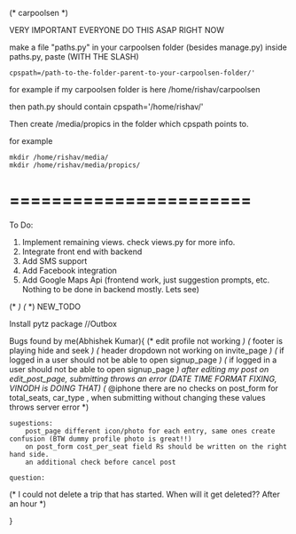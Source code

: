 (* carpoolsen *)

VERY IMPORTANT
EVERYONE DO THIS
ASAP
RIGHT NOW

make a file "paths.py" in your carpoolsen folder (besides manage.py)
inside paths.py, paste  (WITH THE SLASH)

    cpspath=/path-to-the-folder-parent-to-your-carpoolsen-folder/'


for example
if my carpoolsen folder is here
    /home/rishav/carpoolsen

then path.py should contain
    cpspath='/home/rishav/'
    
Then create /media/propics in the folder which cpspath points to.

for example

    mkdir /home/rishav/media/
    mkdir /home/rishav/media/propics/
    
    
=======================
=======================



To Do:

1. Implement remaining views. check views.py for more info.
2. Integrate front end with backend
3. Add SMS support
4. Add Facebook integration
5. Add Google Maps Api (frontend work, just suggestion prompts, etc. Nothing to be done in backend mostly. Lets see)


(* <!-- Rating table not opening but working fine. --> *)
(* <!-- Dashboard list in decreasing order. --> *)
NEW_TODO

<!-- CHECK EDIT POST -->
<!-- Receipt shows footer text -->
<!-- LoginVerify Validate -->
<!-- Gmaps -->
<!-- Edit_post date-time issue -->
<!-- Dropdown not working on settings page -->
<!-- Photos and links in footer -->
Install pytz package
//Outbox


Bugs found by me(Abhishek Kumar){
(* 	edit profile not working *)
(* 	footer is playing hide and seek *)
(* 	header dropdown not working on invite_page *)
(*	if logged in a user should not be able to open signup_page *)
(* 	if logged in a user should not be able to open signup_page *)
	after editing my post on edit_post_page, submitting throws an error (DATE TIME FORMAT FIXING, VINODH is DOING THAT)
(* 	@iphone there are no checks on post_form for total_seats, car_type , when submitting without changing these values throws server error *)

	sugestions:
		post_page different icon/photo for each entry, same ones create confusion (BTW dummy profile photo is great!!)
		on post_form cost_per_seat field Rs should be written on the right hand side.
		an additional check before cancel post

	question:
(* 		I could not delete a trip that has started. When will it get deleted?? After an hour *)

}
 
